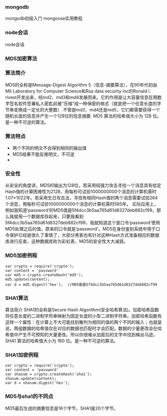 ### mongodb
mongodb初级入门
mongoose实用教程

### node会话
node会话

### MD5加密算法
### 算法简介
MD5的全称是Message-Digest Algorithm 5（信息-摘要算法），在90年代初由Mit Laboratory for Computer Science和Rsa data security inc的Ronald l. rivest开发出来，经md2、md3和md4发展而来。它的作用是让大容量信息在用数字签名软件签署私人密匙前被“压缩”成一种保密的格式（就是把一个任意长度的字节串变换成一定长的大整数）.不管是md2、md4还是md5，它们都需要获得一个随机长度的信息并产生一个128位的信息摘要.
MD5 算法的哈希值大小为 128 位。是一种不可逆的算法。

### 算法特点
- 两个不同的明文不会得到相同的输出值
- MD5结果不能反推明文，不可逆
- 


### 安全性

从安全的角度讲，MD5的输出为128位，若采用纯强力攻击寻找一个消息具有给定Hash值的计算困难性为2128，用每秒可试验1000000000个消息的计算机需时1.07×1022年。若采用生日攻击法，寻找有相同Hash值的两个消息需要试验264个消息，用每秒可试验1000000000个消息的计算机需时585年。
实际应用上，例如我知道‘password’的MD5值是5f4dcc3b5aa765d61d8327deb882cf99，那么我就用一个数据库存起来，只要我看到5f4dcc3b5aa765d61d8327deb882cf99，我就知道这个是口令‘password‘使用MD5处理之后的值，原来的口令就是’password'。MD5在身份鉴别系统中用于口令保护已经是很久了事情了，大部分黑客也有针对这种Hash方式准备相应的数据库进行反查，这种数据库称为彩虹表，MD5的安全性大大减弱。

### MD5加密例程
```
var crypto = require('crypto');
var content = 'password'
var md5 = crypto.createHash('md5');
md5.update(content);
var d = md5.digest('hex');  //MD5值是5f4dcc3b5aa765d61d8327deb882cf99
```
### SHA1算法
算法简介
SHA1的全称是Secure Hash Algorithm(安全哈希算法)。加密哈希函数将任意长度的二进制字符串映射为固定长度的小型二进制字符串。加密哈希函数有这样一个属性：在计算上不大可能找到散列为相同的值的两个不同的输入；也就是说，两组数据的哈希值仅在对应的数据也匹配时才会匹配。数据的少量更改会在哈希值中产生不可预知的大量更改。所以你很难从加密后的文字中找到蛛丝马迹。
SHA1 算法的哈希值大小为 160 位。是一种不可逆的算法。

### SHA1加密例程
```
var crypto = require('crypto');
var content = 'password'
var shasum = crypto.createHash('sha1');
shasum.update(content);
var d = shasum.digest('hex');
```
### MD5与sha1的不同点
MD5最后生成的摘要信息是16个字节，SHA1是20个字节。